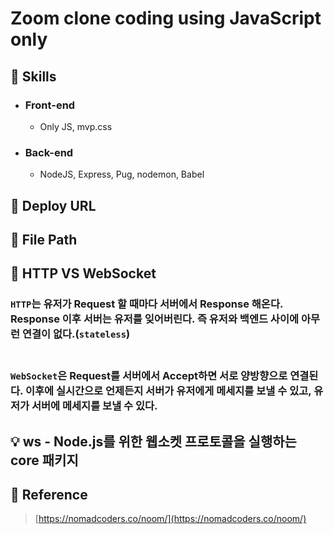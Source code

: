 # Zoom clone coding using JavaScript only

## 📌 Skills

- ### Front-end

  - Only JS, mvp.css

- ### Back-end

  - NodeJS, Express, Pug, nodemon, Babel

## 📌 Deploy URL

## 📌 File Path

## 🤔 HTTP VS WebSocket

### `HTTP`는 유저가 Request 할 때마다 서버에서 Response 해온다. Response 이후 서버는 유저를 잊어버린다. 즉 유저와 백엔드 사이에 아무런 연결이 없다.(`stateless`)<br><br>

### `WebSocket`은 Request를 서버에서 Accept하면 서로 양방향으로 연결된다. 이후에 실시간으로 언제든지 서버가 유저에게 메세지를 보낼 수 있고, 유저가 서버에 메세지를 보낼 수 있다.

## 💡 ws - Node.js를 위한 웹소켓 프로토콜을 실행하는 core 패키지

## 📌 Reference

> [https://nomadcoders.co/noom/](https://nomadcoders.co/noom/)
